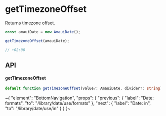 
# getTimezoneOffset

Returns timezone offset.

```ts
const amauiDate = new AmauiDate();

getTimezoneOffset(amauiDate);

// +02:00
```

## API

#### getTimezoneOffset

```ts
default function getTimezoneOffset(value?: AmauiDate, divider?: string): string;
```


~{
  "element": "BottomNavigation",
  "props": {
    "previous": {
      "label": "Date: formats",
      "to": "/library/date/use/formats"
    },
    "next": {
      "label": "Date: in",
      "to": "/library/date/use/in"
    }
  }
}~
